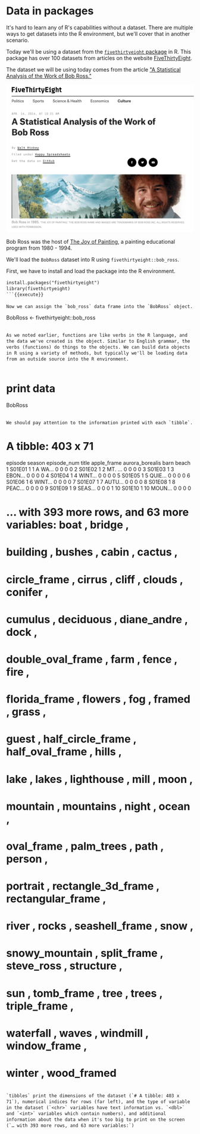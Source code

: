 # Data in packages

It's hard to learn any of R's capabilities without a dataset. There are multiple ways to get datasets into the R environment, but we'll cover that in another scenario. 

Today we'll be using a dataset from the [`fivethirtyeight` package](https://cran.r-project.org/web/packages/fivethirtyeight/vignettes/fivethirtyeight.html) in R. This package has over 100 datasets from articles on the website [FiveThirtyEight](https://fivethirtyeight.com/).  

The dataset we will be using today comes from the article ["A Statistical Analysis of the Work of Bob Ross."](https://fivethirtyeight.com/features/a-statistical-analysis-of-the-work-of-bob-ross/)

![](https://github.com/mjfrigaard/katacoda-scenarios/blob/master/figs/00-538-bob-ross.png?raw=true)

Bob Ross was the host of [The Joy of Painting](https://en.wikipedia.org/wiki/The_Joy_of_Painting), a painting educational program from 1980 - 1994.

We'll load the `BobRoss` dataset into R using `fivethirtyeight::bob_ross`. 

First, we have to install and load the package into the R environment.

```
install.packages("fivethirtyeight")
library(fivethirtyeight)
```{{execute}}

Now we can assign the `bob_ross` data frame into the `BobRoss` object. 

```
BobRoss <- fivethirtyeight::bob_ross
```{{execute}}

As we noted earlier, functions are like verbs in the R language, and the data we've created is the object. Similar to English grammar, the verbs (functions) do things to the objects. We can build data objects in R using a variety of methods, but typically we'll be loading data from an outside source into the R environment. 


```
# print data
BobRoss
```{{execute}}

We should pay attention to the information printed with each `tibble`. 

```
# A tibble: 403 x 71
   episode season episode_num title apple_frame aurora_borealis  barn beach
   <chr>    <dbl>       <dbl> <chr>       <int>           <int> <int> <int>
 1 S01E01       1           1 A WA…           0               0     0     0
 2 S01E02       1           2 MT. …           0               0     0     0
 3 S01E03       1           3 EBON…           0               0     0     0
 4 S01E04       1           4 WINT…           0               0     0     0
 5 S01E05       1           5 QUIE…           0               0     0     0
 6 S01E06       1           6 WINT…           0               0     0     0
 7 S01E07       1           7 AUTU…           0               0     0     0
 8 S01E08       1           8 PEAC…           0               0     0     0
 9 S01E09       1           9 SEAS…           0               0     0     1
10 S01E10       1          10 MOUN…           0               0     0     0
# … with 393 more rows, and 63 more variables: boat <int>, bridge <int>,
#   building <int>, bushes <int>, cabin <int>, cactus <int>,
#   circle_frame <int>, cirrus <int>, cliff <int>, clouds <int>, conifer <int>,
#   cumulus <int>, deciduous <int>, diane_andre <int>, dock <int>,
#   double_oval_frame <int>, farm <int>, fence <int>, fire <int>,
#   florida_frame <int>, flowers <int>, fog <int>, framed <int>, grass <int>,
#   guest <int>, half_circle_frame <int>, half_oval_frame <int>, hills <int>,
#   lake <int>, lakes <int>, lighthouse <int>, mill <int>, moon <int>,
#   mountain <int>, mountains <int>, night <int>, ocean <int>,
#   oval_frame <int>, palm_trees <int>, path <int>, person <int>,
#   portrait <int>, rectangle_3d_frame <int>, rectangular_frame <int>,
#   river <int>, rocks <int>, seashell_frame <int>, snow <int>,
#   snowy_mountain <int>, split_frame <int>, steve_ross <int>, structure <int>,
#   sun <int>, tomb_frame <int>, tree <int>, trees <int>, triple_frame <int>,
#   waterfall <int>, waves <int>, windmill <int>, window_frame <int>,
#   winter <int>, wood_framed <int>
```

`tibbles` print the dimensions of the dataset (`# A tibble: 403 x 71`), numerical indices for rows (far left), and the type of variable in the dataset (`<chr>` variables have text information vs. `<dbl>` and `<int>` variables which contain numbers), and additional information about the data when it's too big to print on the screen (`… with 393 more rows, and 63 more variables:`)
